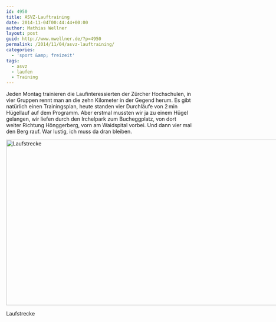 ```yaml
---
id: 4950
title: ASVZ-Lauftraining
date: 2014-11-04T00:44:44+00:00
author: Mathias Wellner
layout: post
guid: http://www.mwellner.de/?p=4950
permalink: /2014/11/04/asvz-lauftraining/
categories:
  - 'sport &amp; freizeit'
tags:
  - asvz
  - laufen
  - Training
---
```

Jeden Montag trainieren die Laufinteressierten der Zürcher Hochschulen, in vier Gruppen rennt man an die zehn Kilometer in der Gegend herum. Es gibt natürlich einen Trainingsplan, heute standen vier Durchläufe von 2&thinsp;min Hügellauf auf dem Programm. Aber erstmal mussten wir ja zu einem Hügel gelangen, wir liefen durch den Irchelpark zum Bucheggplatz, von dort weiter Richtung Hönggerberg, vorn am Waidspital vorbei. Und dann vier mal den Berg rauf. War lustig, ich muss da dran bleiben. 

<div id="attachment_4952" style="width: 910px" class="wp-caption aligncenter">
  <a href="/wp-uploads/2014/11/asvz.png"><img src="/wp-uploads/2014/11/asvz.png" alt="Laufstrecke" width="900" height="450" class="size-full wp-image-4952" srcset="http://www.mwellner.de/wp-uploads/2014/11/asvz.png 900w, http://www.mwellner.de/wp-uploads/2014/11/asvz-300x150.png 300w, http://www.mwellner.de/wp-uploads/2014/11/asvz-250x125.png 250w, http://www.mwellner.de/wp-uploads/2014/11/asvz-150x75.png 150w" sizes="(max-width: 900px) 100vw, 900px" /></a>
  
  <p class="wp-caption-text">
    Laufstrecke
  </p>
</div>